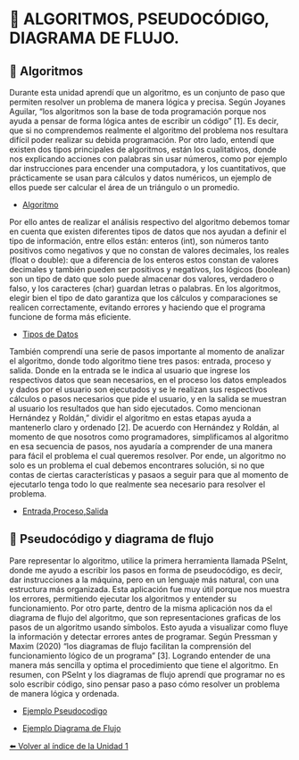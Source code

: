 # 🧮 ALGORITMOS, PSEUDOCÓDIGO, DIAGRAMA DE FLUJO.

## 🧮 Algoritmos

Durante esta unidad aprendí que un algoritmo, es un conjunto de paso que permiten resolver un problema de manera lógica y precisa. Según Joyanes Aguilar, “los algoritmos son la base de toda programación porque nos ayuda a pensar de forma lógica antes de escribir un código” [1]. Es decir, que si no comprendemos realmente el algoritmo del problema nos resultara difícil poder realizar su debida programación. Por otro lado, entendí que existen dos tipos principales de algoritmos, están los cualitativos, donde nos explicando acciones con palabras sin usar números, como por ejemplo dar instrucciones para encender una computadora, y los cuantitativos, que prácticamente se usan para cálculos y datos numéricos, un ejemplo de ellos puede ser calcular el área de un triángulo o un promedio. 

- [Algoritmo](https://share.google/images/VAzE4dByF5Osr3DjC)


Por ello antes de realizar el análisis respectivo del algoritmo debemos tomar en cuenta que existen diferentes tipos de datos que nos ayudan a definir el tipo de información, entre ellos están: enteros (int), son números tanto positivos como negativos y que no constan de valores decimales, los reales (float o double): que a diferencia de los enteros estos constan de valores decimales y también pueden ser positivos y negativos, los lógicos (boolean) son un tipo de dato que solo puede almacenar dos valores, verdadero o falso, y los caracteres (char) guardan letras o palabras. En los algoritmos, elegir bien el tipo de dato garantiza que los cálculos y comparaciones se realicen correctamente, evitando errores y haciendo que el programa funcione de forma más eficiente.

- [Tipos de Datos](<img width="632" height="245" alt="image" src="https://github.com/user-attachments/assets/b936ebc1-8ba5-4369-8a51-fb3bbacc5c82" />)

También comprendí una serie de pasos importante al momento de analizar el algoritmo, donde todo algoritmo tiene tres pasos: entrada, proceso y salida. Donde en la entrada se le indica al usuario que ingrese los respectivos datos que sean necesarios, en el proceso los datos empleados y dados por el usuario son ejecutados y se le realizan sus respectivos cálculos o pasos necesarios que pide el usuario, y en la salida se muestran al usuario los resultados que han sido ejecutados. Como mencionan Hernández y Roldán,” dividir el algoritmo en estas etapas ayuda a mantenerlo claro y ordenado [2]. De acuerdo con Hernández y Roldán, al momento de que nosotros como programadores, simplificamos al algoritmo en esa secuencia de pasos, nos ayudaría a comprender de una manera para fácil el problema el cual queremos resolver. Por ende, un algoritmo no solo es un problema el cual debemos encontrares solución, si no que contas de ciertas características y pasaos a seguir para que al momento de ejecutarlo tenga todo lo que realmente sea necesario para resolver el problema.

- [Entrada,Proceso,Salida](https://share.google/images/6LvpUcR1RV9G9s1W8)

## 🧮 Pseudocódigo y diagrama de flujo

Pare representar lo algoritmo, utilice la primera herramienta llamada PSeInt, donde me ayudo a escribir los pasos en forma de pseudocódigo, es decir, dar instrucciones a la máquina, pero en un lenguaje más natural, con una estructura más organizada. Esta aplicación fue muy útil porque nos muestra los errores, permitiendo ejecutar los algoritmos y entender su funcionamiento. Por otro parte, dentro de la misma aplicación nos da el diagrama de flujo del algoritmo, que son representaciones graficas de los pasos de un algoritmo usando símbolos. Esto ayuda a visualizar como fluye la información y detectar errores antes de programar. Según Pressman y Maxim (2020) “los diagramas de flujo facilitan la comprensión del funcionamiento lógico de un programa” [3]. Logrando entender de una manera más sencilla y optima el procedimiento que tiene el algoritmo. En resumen, con PSeInt y los diagramas de flujo aprendí que programar no es solo escribir código, sino pensar paso a paso cómo resolver un problema de manera lógica y ordenada.

- [Ejemplo Pseudocodigo](https://share.google/images/ZseUrop1T4f9ow6YP)

- [Ejemplo Diagrama de Flujo](https://share.google/images/awScOTJf3VKgLmcXu)

[⬅️ Volver al índice de la Unidad 1](unidad1.md)

